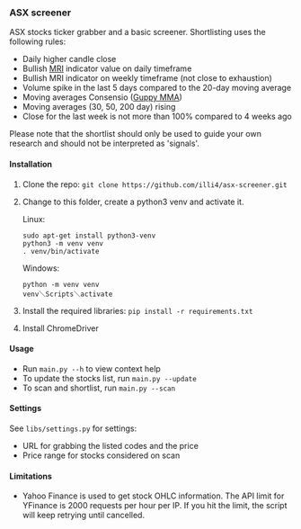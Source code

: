 ### ASX screener

ASX stocks ticker grabber and a basic screener. Shortlisting uses the following rules: 
- Daily higher candle close
- Bullish [MRI](https://tonevays.com/indicator) indicator value on daily timeframe
- Bullish MRI indicator on weekly timeframe (not close to exhaustion)
- Volume spike in the last 5 days compared to the 20-day moving average
- Moving averages Consensio ([Guppy MMA](https://www.investopedia.com/terms/g/guppy-multiple-moving-average.asp))
- Moving averages (30, 50, 200 day) rising 
- Close for the last week is not more than 100% compared to 4 weeks ago

Please note that the shortlist should only be used to guide your own research and should not be interpreted as 'signals'. 

#### Installation

1. Clone the repo: `git clone https://github.com/illi4/asx-screener.git`
2. Change to this folder, create a python3 venv and activate it. 
    
    Linux: 
    ```
    sudo apt-get install python3-venv
    python3 -m venv venv
    . venv/bin/activate
    ```
    Windows: 
    ```
    python -m venv venv
    venv＼Scripts＼activate
    ```
   
3. Install the required libraries: `pip install -r requirements.txt`
4. Install ChromeDriver

#### Usage  
- Run `main.py --h` to view context help 
- To update the stocks list, run `main.py --update` 
- To scan and shortlist, run `main.py --scan`

#### Settings 
See `libs/settings.py` for settings: 
- URL for grabbing the listed codes and the price
- Price range for stocks considered on scan

#### Limitations
- Yahoo Finance is used to get stock OHLC information. The API limit for YFinance is 2000 requests per hour per IP. If you hit the limit, the script will keep retrying until cancelled. 